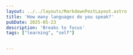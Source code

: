 ```yaml
---
layout: ../../layouts/MarkdownPostLayout.astro
title: 'How many languages do you speak?'
pubDate: 2025-05-23
description: 'Breaks to focus'
tags: ["learning", "self"]
   

---
```

# 